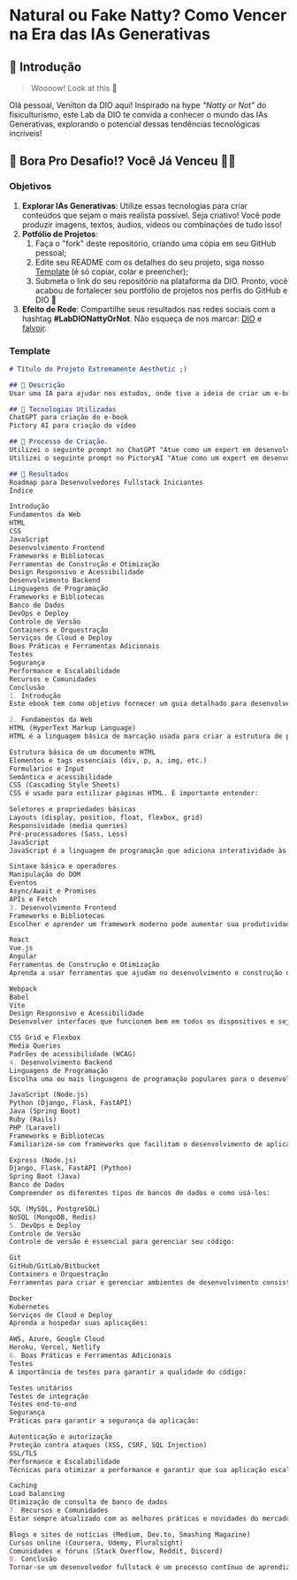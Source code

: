 # Natural ou Fake Natty? Como Vencer na Era das IAs Generativas

## 🚀 Introdução

> Woooow! Look at this 👀

Olá pessoal, Venilton da DIO aqui! Inspirado na hype _"Natty or Not"_ do fisiculturismo, este Lab da DIO te convida a conhecer o mundo das IAs Generativas, explorando o potencial dessas tendências tecnológicas incríveis!

## 🎯 Bora Pro Desafio!? Você Já Venceu 💪🤓

### Objetivos

1. **Explorar IAs Generativas**: Utilize essas tecnologias para criar conteúdos que sejam o mais realista possível. Seja criativo! Você pode produzir imagens, textos, áudios, vídeos ou combinações de tudo isso!
1. **Potfólio de Projetos**:
    1. Faça o "fork" deste repositório, criando uma cópia em seu GitHub pessoal;
    2. Edite seu README com os detalhes do seu projeto, siga nosso [Template](#template) (é só copiar, colar e preencher);
    3. Submeta o link do seu repositório na plataforma da DIO. Pronto, você acabou de fortalecer seu portfólio de projetos nos perfis do GitHub e DIO 🚀
1. **Efeito de Rede**: Compartilhe seus resultados nas redes sociais com a hashtag **#LabDIONattyOrNot**. Não esqueça de nos marcar: [DIO](https://www.linkedin.com/school/dio-makethechange) e [falvojr](https://www.linkedin.com/in/falvojr).

### Template

```markdown
# Título do Projeto Extremamente Aesthetic ;)

## 📒 Descrição
Usar uma IA para ajudar nos estudos, onde tive a ideia de criar um e-book mostrando um RoadMap focado em Fullstack para iniciantes e posteriormente usar uma outra AI para transformar em um vídeo curto para fácil compreensão sobre o e-book.

## 🤖 Tecnologias Utilizadas
ChatGPT para criação do e-book
Pictory AI para criação do vídeo

## 🧐 Processo de Criação.
Utilizei o seguinte prompt no ChatGPT "Atue como um expert em desenvolvimento de sotware com muitos anos de experiência na área e crie um ebook sobre roadmap para desenvolvedores iniciantes que almejam o fullstak"
Utilizei o seguinte prompt no PictoryAI "Atue como um expert em desenvolvimento de sotware e edição de video e crie um video não muito extenso com no max 3min para a fácil compreensão do texto e-bbok que eu forneci "

## 🚀 Resultados
Roadmap para Desenvolvedores Fullstack Iniciantes
Índice

Introdução
Fundamentos da Web
HTML
CSS
JavaScript
Desenvolvimento Frontend
Frameworks e Bibliotecas
Ferramentas de Construção e Otimização
Design Responsivo e Acessibilidade
Desenvolvimento Backend
Linguagens de Programação
Frameworks e Bibliotecas
Banco de Dados
DevOps e Deploy
Controle de Versão
Containers e Orquestração
Serviços de Cloud e Deploy
Boas Práticas e Ferramentas Adicionais
Testes
Segurança
Performance e Escalabilidade
Recursos e Comunidades
Conclusão
1. Introdução
Este ebook tem como objetivo fornecer um guia detalhado para desenvolvedores iniciantes que desejam seguir uma carreira como desenvolvedores fullstack. Um desenvolvedor fullstack possui habilidades tanto no frontend quanto no backend, permitindo que ele desenvolva uma aplicação web completa, desde a interface do usuário até a lógica do servidor e banco de dados.

2. Fundamentos da Web
HTML (HyperText Markup Language)
HTML é a linguagem básica de marcação usada para criar a estrutura de páginas web. Comece aprendendo:

Estrutura básica de um documento HTML
Elementos e tags essenciais (div, p, a, img, etc.)
Formularios e Input
Semântica e acessibilidade
CSS (Cascading Style Sheets)
CSS é usado para estilizar páginas HTML. É importante entender:

Seletores e propriedades básicas
Layouts (display, position, float, flexbox, grid)
Responsividade (media queries)
Pré-processadores (Sass, Less)
JavaScript
JavaScript é a linguagem de programação que adiciona interatividade às páginas web. Foque em:

Sintaxe básica e operadores
Manipulação do DOM
Eventos
Async/Await e Promises
APIs e Fetch
3. Desenvolvimento Frontend
Frameworks e Bibliotecas
Escolher e aprender um framework moderno pode aumentar sua produtividade:

React
Vue.js
Angular
Ferramentas de Construção e Otimização
Aprenda a usar ferramentas que ajudam no desenvolvimento e construção do projeto:

Webpack
Babel
Vite
Design Responsivo e Acessibilidade
Desenvolver interfaces que funcionem bem em todos os dispositivos e sejam acessíveis a todos:

CSS Grid e Flexbox
Media Queries
Padrões de acessibilidade (WCAG)
4. Desenvolvimento Backend
Linguagens de Programação
Escolha uma ou mais linguagens de programação populares para o desenvolvimento backend:

JavaScript (Node.js)
Python (Django, Flask, FastAPI)
Java (Spring Boot)
Ruby (Rails)
PHP (Laravel)
Frameworks e Bibliotecas
Familiarize-se com frameworks que facilitam o desenvolvimento de aplicações robustas:

Express (Node.js)
Django, Flask, FastAPI (Python)
Spring Boot (Java)
Banco de Dados
Compreender os diferentes tipos de bancos de dados e como usá-los:

SQL (MySQL, PostgreSQL)
NoSQL (MongoDB, Redis)
5. DevOps e Deploy
Controle de Versão
Controle de versão é essencial para gerenciar seu código:

Git
GitHub/GitLab/Bitbucket
Containers e Orquestração
Ferramentas para criar e gerenciar ambientes de desenvolvimento consistentes:

Docker
Kubernetes
Serviços de Cloud e Deploy
Aprenda a hospedar suas aplicações:

AWS, Azure, Google Cloud
Heroku, Vercel, Netlify
6. Boas Práticas e Ferramentas Adicionais
Testes
A importância de testes para garantir a qualidade do código:

Testes unitários
Testes de integração
Testes end-to-end
Segurança
Práticas para garantir a segurança da aplicação:

Autenticação e autorização
Proteção contra ataques (XSS, CSRF, SQL Injection)
SSL/TLS
Performance e Escalabilidade
Técnicas para otimizar a performance e garantir que sua aplicação escale bem:

Caching
Load balancing
Otimização de consulta de banco de dados
7. Recursos e Comunidades
Estar sempre atualizado com as melhores práticas e novidades do mercado:

Blogs e sites de notícias (Medium, Dev.to, Smashing Magazine)
Cursos online (Coursera, Udemy, Pluralsight)
Comunidades e fóruns (Stack Overflow, Reddit, Discord)
8. Conclusão
Tornar-se um desenvolvedor fullstack é um processo contínuo de aprendizagem e prática. Siga este roadmap, continue se desafiando e contribuindo para projetos open-source. Com o tempo, você adquirirá as habilidades necessárias para construir e manter aplicações web robustas e escaláveis. tenho este ebook e preciso colocar imagens nele consegue estruturar para mim com imagens?

